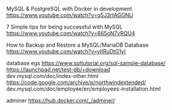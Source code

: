 

MySQL & PostgreSQL with Docker in development
https://www.youtube.com/watch?v=q5J3rtAGGNU


7 Simple tips for being successful with MySQL
https://www.youtube.com/watch?v=665oN7vRQU4

How to Backup and Restore a MySQL/MariaDB Database
https://www.youtube.com/watch?v=vIIRuDtG1yI

database egs
https://www.sqltutorial.org/sql-sample-database/  
https://launchpad.net/test-db/+download  
dev.mysql.com/doc/index-other.html  
https://code.google.com/archive/p/northwindextended/  
dev.mysql.com/doc/employee/en/employees-installation.html

adminer
https://hub.docker.com/_/adminer/
